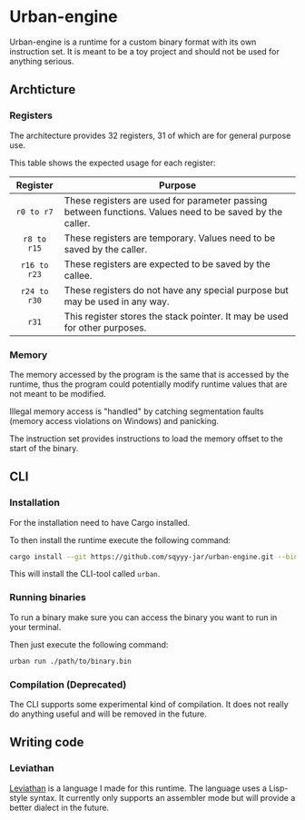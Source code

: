 # Urban-engine

Urban-engine is a runtime for a custom binary format with its own instruction set.
It is meant to be a toy project and should not be used for anything serious.

## Archticture

### Registers

The architecture provides 32 registers, 31 of which are for general purpose use.

This table shows the expected usage for each register:

|   Register   | Purpose                                                                                                  |
| :----------: | -------------------------------------------------------------------------------------------------------- |
|  `r0 to r7`  | These registers are used for parameter passing between functions. Values need to be saved by the caller. |
| `r8 to r15`  | These registers are temporary. Values need to be saved by the caller.                                    |
| `r16 to r23` | These registers are expected to be saved by the callee.                                                  |
| `r24 to r30` | These registers do not have any special purpose but may be used in any way.                              |
|    `r31`     | This register stores the stack pointer. It may be used for other purposes.                               |
### Memory

The memory accessed by the program is the same that is accessed by the runtime,
thus the program could potentially modify runtime values that are not meant to be modified.

Illegal memory access is "handled" by catching segmentation faults
(memory access violations on Windows) and panicking.

The instruction set provides instructions to load the memory offset to the start of the binary.

## CLI

### Installation

For the installation need to have Cargo installed.

To then install the runtime execute the following command:

```bash
cargo install --git https://github.com/sqyyy-jar/urban-engine.git --bin urban
```

This will install the CLI-tool called `urban`.

### Running binaries

To run a binary make sure you can access the binary you want to run in your terminal.

Then just execute the following command:

```bash
urban run ./path/to/binary.bin
```

### Compilation (Deprecated)

The CLI supports some experimental kind of compilation.
It does not really do anything useful and will be removed in the future.

## Writing code

### Leviathan

[Leviathan](https://github.com/sqyyy-jar/leviathan-rs) is a language I made for this runtime.
The language uses a Lisp-style syntax.
It currently only supports an assembler mode but will provide a better dialect in the future.
